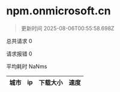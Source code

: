 
  # npm.onmicrosoft.cn

  > 更新时间 2025-08-06T00:55:58.698Z
  
  总共请求 0

  请求报错 0

  平均耗时 NaNms

|城市|ip|下载大小|速度|
|-----|----------|---|---|

  